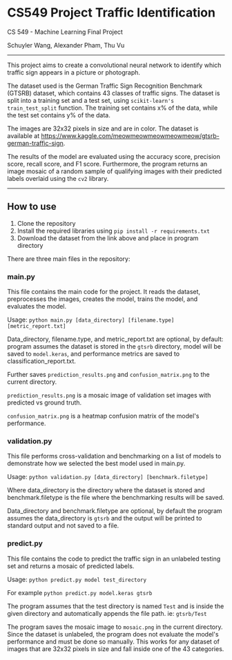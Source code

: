 # CS549 Project Traffic Identification

CS 549 - Machine Learning Final Project

Schuyler Wang, Alexander Pham, Thu Vu

___
This project aims to create a convolutional neural network to identify which traffic sign appears in a picture or photograph. 

The dataset used is the German Traffic Sign Recognition Benchmark (GTSRB) dataset, which contains 43 classes of traffic signs. The dataset is split into a training set and a test set, using `scikit-learn's` `train_test_split` function. The training set contains x% of the data, while the test set contains y% of the data. 

The images are 32x32 pixels in size and are in color. The dataset is available at https://www.kaggle.com/meowmeowmeowmeowmeow/gtsrb-german-traffic-sign.

The results of the model are evaluated using the accuracy score, precision score, recall score, and F1 score. Furthermore, the program returns an image mosaic of a random sample of qualifying images with their predicted labels overlaid using the `cv2` library.

___
## How to use

1. Clone the repository
2. Install the required libraries using `pip install -r requirements.txt`
3. Download the dataset from the link above and place in program directory

There are three main files in the repository:

### main.py
This file contains the main code for the project. It reads the dataset, preprocesses the images, creates the model, trains the model, and evaluates the model.

Usage: `python main.py [data_directory] [filename.type] [metric_report.txt]`

Data_directory, filename.type, and metric_report.txt are optional, by default: program assumes the dataset is stored in the `gtsrb` directory, model will be saved to `model.keras`, and performance metrics are saved to classification_report.txt.

Further saves `prediction_results.png` and `confusion_matrix.png` to the current directory.

`prediction_results.png` is a mosaic image of validation set images with predicted vs ground truth.

`confusion_matrix.png` is a heatmap confusion matrix of the model's performance.

### validation.py

This file performs cross-validation and benchmarking on a list of models to demonstrate how we selected the best model used in main.py. 

Usage: `python validation.py [data_directory] [benchmark.filetype]`

Where data_directory is the directory where the dataset is stored and benchmark.filetype is the file where the benchmarking results will be saved.

Data_directory and benchmark.filetype are optional, by default the program assumes the data_directory is `gtsrb` and the output will be printed to standard output and not saved to a file.

### predict.py

This file contains the code to predict the traffic sign in an unlabeled testing set and returns a mosaic of predicted labels. 

Usage: `python predict.py model test_directory`

For example `python predict.py model.keras gtsrb`

The program assumes that the test directory is named `Test` and is inside the given directory and automatically appends the file path. ie: `gtsrb/Test`

The program saves the mosaic image to `mosaic.png` in the current directory. Since the dataset is unlabeled, the program does not evaluate the model's performance and must be done so manually. This works for any dataset of images that are 32x32 pixels in size and fall inside one of the 43 categories.